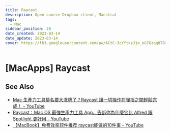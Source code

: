 ```yaml
---
title: Raycast
description: Open source Dropbox client, Maestral
tags:
  - Mac
sidebar_position: 20
date_created: 2023-03-14
date_update: 2023-03-14
cover: https://lh3.googleusercontent.com/pw/ACtC-3cYYtkzJjo_oG7Gzqq8T8XQm4V_qLE3wGWVKOahp6YT4lo-on60NJmjrkkatnizX1b-uID-MCM2ztsXH9z27cMRtql3PA5cpYZYbMfSPuM5Yh3MmqnjnnXYkTg6vtIiBL5SGAQRRAI9zEBIOoyP3tZpuA?authuser=0
---
```


# [MacApps] Raycast

## See Also

- [Mac 生產力工具排名要大洗牌了？Raycast 讓一切操作在彈指之間輕鬆完成！ - YouTube](https://www.youtube.com/watch?v=x6IcLAdUjSI)
- [Raycast：Mac OS 最強生產力工具 App，告訴你為什麼它比 Alfred 跟 Spotlight 更好用 - YouTube](https://www.youtube.com/watch?v=u3EgARQqrmo)
- [【MacBook】免费效率软件推荐 raycast能做的10件事 - YouTube](https://www.youtube.com/watch?v=vYswf2caodE)
